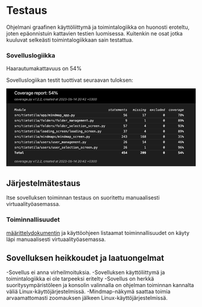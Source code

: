 # Testaus

Ohjelmani graafinen käyttöliittymä ja toimintalogiikka on huonosti eroteltu, joten epäonnistuin kattavien testien luomisessa. Kuitenkin ne osat jotka kuuluvat selkeästi toimintalogiikkaan sain testattua. 

### Sovelluslogiikka

Haarautumakattavuus on 54%

Sovelluslogiikan testit tuottivat seuraavan tuloksen: 

![](./kuvat/coverage_report.png)

## Järjestelmätestaus

Itse sovelluksen toiminnan testaus on suoritettu manuaalisesti virtuaalityöasemassa.

### Toiminnallisuudet

[määrittelydokumentin](https://github.com/ErikHuuskonen/ot-harjoitustyo/blob/main/dokumentaatio/vaatimusmaarittely.md) ja käyttöohjeen listaamat toiminnallisuudet on käyty läpi manuaalisesti virtuaalityöasemassa. 

## Sovelluksen heikkoudet ja laatuongelmat

-Sovellus ei anna virheilmoituksia.
-Sovelluksen käyttöliittymä ja toimintalogiikka ei ole tarpeeksi eritelty
-Sovellus on herkkä suoritysympäristöleen ja konsolin valinnalla on ohjelman toiminnan kannalta väliä Linux-käyttöjärjestelmissä. 
-Mindmap-näkymä saattaa toimia arvaamattomasti zoomauksen jälkeen Linux-käyttöjärjestelmissä. 
